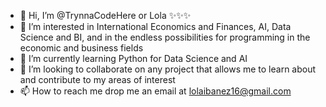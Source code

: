- 👋 Hi, I’m @TrynnaCodeHere or Lola ✨✨✨
- 👀 I’m interested in International Economics and Finances, AI, Data Science and BI, and in the endless possibilities for programming in the economic and business fields
- 🌱 I’m currently learning Python for Data Science and AI
- 💞️ I’m looking to collaborate on any project that allows me to learn about and contribute to my areas of interest 
- 📫 How to reach me drop me an email at lolaibanez16@gmail.com 


